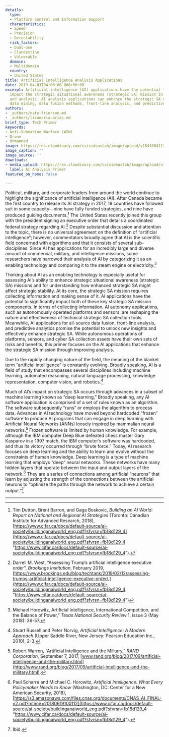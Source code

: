 ```yaml
---
details:
  type:
  - Platform Control and Information Support
  characteristics:
  - Speed
  - Precision
  - Detectability
  risk_factors:
  - Dual-use
  - Clandestine
  - Vulnerable
  domain:
  - Multidomain
  country:
  - United States
title: Artificial Intelligence Analysis Applications
date: 2019-04-03T04:00:00.000+00:00
excerpt: Artificial intelligence (AI) applications have the potential to significantly
  impact the strategic situational awareness (strategic SA) mission in two key areas—operations
  and analysis. AI analysis applications can enhance the strategic SA mission by employing
  data mining, data fusion methods, front-line analysis, and predictive analytics.
authors:
- _authors/nate-frierson.md
- _authors/lizamaria-arias.md
brief_type: Tech Primer
keywords:
- Anti-Submarine Warfare (ASW)
- Drone
- Unmanned
image: https://res.cloudinary.com/csisideaslab/image/upload/v1541004113/on-the-radar/GettyImages-1054021808.jpg
image_caption: ''
image_source: ''
downloads:
- media_upload: https://res.cloudinary.com/csisideaslab/image/upload/v1562865065/on-the-radar/Artificial%20Intelligence%20Analysis%20Primer.pdf
  label: AI Analysis Primer
featured_on_home: false

---
```

Political, military, and corporate leaders from around the world continue to highlight the significance of artificial intelligence (AI). After Canada became the first country to release its AI strategy in 2017, 18 countries have followed suit in some capacity—nine have fully funded strategies, and nine have produced guiding documents.[^1] The United States recently joined this group with the president signing an executive order that details a coordinated federal strategy regarding AI.[^2] Despite substantial discussion and attention to the topic, there is no universal agreement on the definition of “artificial intelligence”; however, commentators broadly agree that AI is the scientific field concerned with algorithms and that it consists of several sub-disciplines. Since AI has applications for an incredibly large and diverse amount of commercial, military, and intelligence missions, some researchers have narrowed their analysis of AI by categorizing it as an enabling technology and comparing it to the steam engine or electricity.[^3] 

Thinking about AI as an enabling technology is especially useful for assessing AI’s ability to enhance <define>strategic situational awareness</define>  (strategic SA) missions and for understanding how enhanced strategic SA might affect <define>strategic stability</define>. At its core, the strategic SA mission requires collecting information and making sense of it. AI applications have the potential to significantly impact both of these key strategic SA mission components. In terms of collecting information, AI autonomy applications, such as autonomously operated platforms and sensors, are reshaping the nature and effectiveness of technical strategic SA collection tools. Meanwhile, AI applications for all-source data fusion, front-line analysis, and predictive analytics promise the potential to unlock new insights and effectively enhance strategic SA. While autonomous operations of platforms, sensors, and cyber SA collection assets have their own sets of risks and benefits, this primer focuses on the AI applications that enhance the strategic SA mission through improving analysis.

Due to the rapidly changing nature of the field, the meaning of the blanket term “artificial intelligence” is constantly evolving. Broadly speaking, AI is a field of study that encompasses several disciplines including machine learning, automated reasoning, natural language processing, knowledge representation, computer vision, and robotics.[^4]

Much of AI’s impact on strategic SA occurs through advances in a subset of machine learning known as “deep learning,” Broadly speaking, any AI software application is comprised of a set of rules known as an algorithm. The software subsequently “runs” or employs the algorithm to process data. Advances in AI technology have moved beyond hardcoded “frozen” software to produce AI programs that can engage in deep learning with Artificial Neural Networks (ANNs) loosely inspired by mammalian neural networks.[^5] Frozen software is limited by human knowledge. For example, although the IBM computer Deep Blue defeated chess master Gary Kasparov in a 1997 match, the IBM computer’s software was hardcoded, and thus its victory occurred through “brute force.” Today, AI research focuses on deep learning and the ability to learn and evolve without the constraints of human knowledge. Deep learning is a type of machine learning that employs “deep” neural networks. These networks have many hidden layers that operate between the input and output layers of the network.[^6] They are a series of connections among artificial “neurons” that learn by adjusting the strength of the connections between the artificial neurons to “optimize the paths through the network to achieve a certain output.”[^7] 

***

[^1]: Tim Dutton, Brent Barron, and Gaga Boskovic, _Building an AI World: Report on National and Regional AI Strategies_ (Toronto: Canadian Institute for Advanced Research, 2018), [https://www.cifar.ca/docs/default-source/ai-society/buildinganaiworld_eng.pdf?sfvrsn=fb18d129_4](https://www.cifar.ca/docs/default-source/ai-society/buildinganaiworld_eng.pdf?sfvrsn=fb18d129_4 "https://www.cifar.ca/docs/default-source/ai-society/buildinganaiworld_eng.pdf?sfvrsn=fb18d129_4").

[^2]: Darrell M. West, “Assessing Trump’s artificial intelligence executive order”, _Brookings Institution_, February 2019,[ ](%20https:/www.brookings.edu/blog/techtank/2019/02/12/assessing-trumps-artificial-intelligence-executive-order/)[https://www.brookings.edu/blog/techtank/2019/02/12/assessing-trumps-artificial-intelligence-executive-order/.](https://www.cifar.ca/docs/default-source/ai-society/buildinganaiworld_eng.pdf?sfvrsn=fb18d129_4 "https://www.cifar.ca/docs/default-source/ai-society/buildinganaiworld_eng.pdf?sfvrsn=fb18d129_4")

[^3]: Michael Horowitz, Artificial Intelligence, International Competition, and the Balance of Power,” _Texas National Security Review_ 1, issue 3 (May 2018): 36-57.

[^4]: Stuart Russell and Peter Norvig, _Artificial Intelligence: A Modern Approach_ (Upper Saddle River, New Jersey: Pearson Education Inc., 2010), 2-3.

[^5]: Robert Warren, “Artificial Intelligence and the Military,” _RAND Corporation_, September 7, 2017, [www.rand.org/blog/2017/09/artificial-intelligence-and-the-military.html](http://www.rand.org/blog/2017/09/artificial-intelligence-and-the-military.html).

[^6]: Paul Scharre and Michael C. Horowitz, _Artificial Intelligence: What Every Policymaker Needs to Know_ (Washington, DC: Center for a New American Security, 2018), [https://s3.amazonaws.com/files.cnas.org/documents/CNAS_AI_FINAL-v2.pdf?mtime=20180619100112](https://www.cifar.ca/docs/default-source/ai-society/buildinganaiworld_eng.pdf?sfvrsn=fb18d129_4 "https://www.cifar.ca/docs/default-source/ai-society/buildinganaiworld_eng.pdf?sfvrsn=fb18d129_4").

[^7]: Ibid.